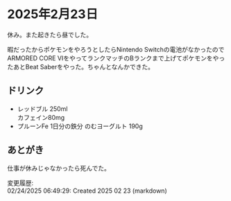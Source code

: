 # 2025年2月23日

休み。また起きたら昼でした。

暇だったからポケモンをやろうとしたらNintendo Switchの電池がなかったのでARMORED CORE ⅥをやってランクマッチのBランクまで上げてポケモンをやったあとBeat Saberをやった。ちゃんとなんかできた。

## ドリンク

- レッドブル 250ml  
カフェイン80mg
- プルーンFe 1日分の鉄分 のむヨーグルト 190g  

## あとがき

仕事が休みじゃなかったら死んでた。

変更履歴:  
02/24/2025 06:49:29: Created 2025 02 23 (markdown)  
